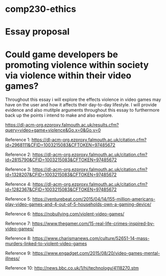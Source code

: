 # comp230-ethics

# Essay proposal

# Could game developers be promoting violence within society via violence within their video games?

Throughout this essay i will explore the effects violence in video games may have on the user and how it affects their day-to-day lifestyle. I will provide evidence and also mutitple arguments throughout this essay to furthermore back up the points i intend to make and also explore.

https://dl-acm-org.ezproxy.falmouth.ac.uk/results.cfm?query=video+game+violence&Go.x=0&Go.y=0

Reference 1: 
https://dl-acm-org.ezproxy.falmouth.ac.uk/citation.cfm?id=2968111&CFID=1003215083&CFTOKEN=97485672

Reference 2:
https://dl-acm-org.ezproxy.falmouth.ac.uk/citation.cfm?id=2815790&CFID=1003215083&CFTOKEN=97485672

Reference 3:
https://dl-acm-org.ezproxy.falmouth.ac.uk/citation.cfm?id=1328207&CFID=1003215083&CFTOKEN=97485672

Reference 4:
https://dl-acm-org.ezproxy.falmouth.ac.uk/citation.cfm?id=1282367&CFID=1003215083&CFTOKEN=97485672

Reference 5:
https://venturebeat.com/2015/04/14/155-million-americans-play-video-games-and-4-out-of-5-households-own-a-gaming-device/

Reference 6:
https://nobullying.com/violent-video-games/

Reference 7:
https://www.thegamer.com/15-real-life-crimes-inspired-by-video-games/

Reference 8:
https://www.charismanews.com/culture/52651-14-mass-murders-linked-to-violent-video-games

Reference 9:
https://www.engadget.com/2015/08/20/video-games-mental-illness/

Reference 10:
http://news.bbc.co.uk/1/hi/technology/4118270.stm
